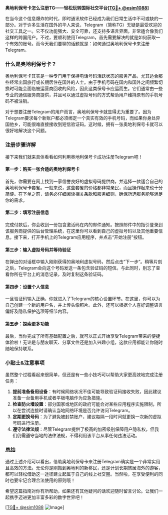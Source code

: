 **奥地利保号卡怎么注册TG——轻松玩转国际社交平台[[TG💪+ @esim1088](https://t.me/s/esim1088)]**

在当今这个信息爆炸的时代，即时通讯软件已经成为我们日常生活中不可或缺的一部分。对于许多生活在国外的华人来说，Telegram（简称TG）无疑是最受欢迎的社交工具之一。它不仅功能强大、安全可靠，还支持多语言界面，非常适合像我们这样的跨国用户。不过，要顺利使用Telegram，首先需要解决的就是如何获取一个有效的账号。而今天我们要聊的话题就是：如何通过奥地利保号卡来注册Telegram。

### 什么是奥地利保号卡？

奥地利保号卡其实是一种专门用于保持电话号码活跃状态的服务产品，尤其适合那些经常出国旅行或长期居住在国外的人士。由于手机号码在国内和国外之间频繁切换时可能会面临被运营商回收的风险，因此这类保号卡应运而生。它们通常由一些专业的通信服务商提供，并且可以通过虚拟号码的方式帮助用户维持原有的手机号码不被注销。

对于想要注册Telegram的用户而言，奥地利保号卡就显得尤为重要了。因为Telegram要求每个新账户都必须绑定一个真实有效的手机号码，而如果你身处异国他乡，可能很难直接接收到短信验证码。这时候，拥有一张奥地利保号卡就可以很好地解决这个问题。

### 注册步骤详解

接下来我们就来具体看看如何利用奥地利保号卡成功注册Telegram吧！

#### 第一步：购买一张合适的奥地利保号卡
首先，你需要在网上找到一家信誉良好的虚拟号码提供商，并选择一款适合自己的奥地利保号卡套餐。一般来说，这些套餐的价格都非常亲民，而且操作起来也十分简便。在下单之前，请务必仔细阅读相关条款和服务细则，确保所选服务能够满足你的需求。

#### 第二步：填写注册信息
完成付款后，你会收到一份包含激活码在内的邮件通知。按照邮件中的指引登录到该服务商提供的后台管理系统，在这里你可以看到自己的虚拟号码以及其他重要信息。接下来，打开手机上的Telegram应用程序，并点击“开始注册”按钮。

#### 第三步：输入虚拟号码并等待验证
在弹出的对话框中输入刚刚获得的奥地利虚拟号码，然后点击“下一步”。稍等片刻之后，Telegram会向这个号码发送一条包含验证码的短信。与此同时，别忘了查看你所在平台上的消息记录，及时复制这条验证码。

#### 第四步：设置个人信息
一旦验证码输入正确，你就进入了Telegram的核心设置环节。在这里，你可以为自己创建一个新的用户名，并上传头像照片。此外，还可以根据个人喜好调整语言偏好及隐私保护选项等细节内容。

#### 第五步：探索更多功能
最后，当你完成了所有基础配置之后，就可以正式开始享受Telegram带来的便捷体验啦！无论是与朋友聊天、分享文件还是加入兴趣小组，这款应用都能让你随时随地保持联系。

### 小贴士&注意事项

虽然整个过程看起来很简单，但还是有一些小技巧可以帮助大家更高效地完成注册任务：

1. **提前准备备用设备**：有时候网络状况不佳可能导致验证码接收失败，因此建议准备一台备用手机或者平板电脑作为应急措施。
2. **检查防火墙设置**：部分国家或地区的政府可能会对某些应用程序实施限制，所以在尝试连接时请确认当地网络环境是否允许访问Telegram。
3. **定期更换号码**：为了避免被封禁账户，建议每隔一段时间就更换一次新的虚拟号码进行注册。
4. **遵守法律法规**：尽管Telegram提供了极高的加密级别保障用户隐私权，但我们仍需遵守当地的法律法规，不得利用该平台从事任何违法活动。

### 总结

通过上述介绍可以看出，借助奥地利保号卡来注册Telegram确实是一个非常实用且高效的方法。无论你是刚搬到奥地利的新移民，还是计划长期旅居海外的游客，都可以轻松借助这一途径建立起属于自己的线上社交圈。当然啦，在享受便利的同时也要牢记合理合法使用的原则哦！

希望这篇指南对你有所帮助，如果还有其他疑问的话欢迎随时留言讨论。让我们一起携手迈进更加丰富多彩的数字世界吧！

[[TG💪+ @esim1088](https://t.me/s/esim1088) ![Image](https://i.postimg.cc/4NQfJmqS/Snipaste-2025-05-13-00-14-12.png)]